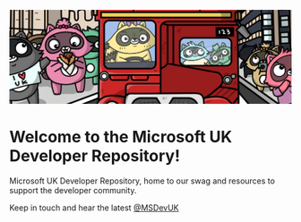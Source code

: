 
![Bit-Friends Header Image](img/bit_friends_1600x533.jpg)
# Welcome to the Microsoft UK Developer Repository!

Microsoft UK Developer Repository, home to our swag and resources to support the developer community.

Keep in touch and hear the latest [@MSDevUK](https://twitter.com/msdevUK)
